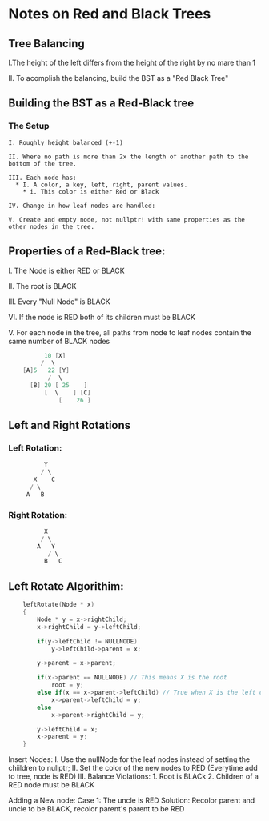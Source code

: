 # Notes on Red and Black Trees
## Tree Balancing
   I.The height of the left differs from the height of the right by no mare than 1

   II. To acomplish the balancing, build the BST as a "Red Black Tree"
	
## Building the BST as a Red-Black tree
  
### The Setup

    I. Roughly height balanced (+-1)

    II. Where no path is more than 2x the length of another path to the bottom of the tree.
    
    III. Each node has:
      * I. A color, a key, left, right, parent values.
        * i. This color is either Red or Black

    IV. Change in how leaf nodes are handled:

    V. Create and empty node, not nullptr! with same properties as the other nodes in the tree. 
	
## Properties of a Red-Black tree:
  I. The Node is either RED or BLACK

  II. The root is BLACK

  III. Every "Null Node" is BLACK
  
  VI. If the node is RED both of its children must be BLACK

  V. For each node in the tree, all paths from node to leaf nodes contain the same number of BLACK nodes

```c++
          10 [X]
         /  \
    [A]5   22 [Y]
           /  \
      [B] 20 [ 25    ]
	      [  \    ] [C]
              [    26 ]
```

## Left and Right Rotations
### Left Rotation:
```c++	
          Y
         / \
       X    C
      / \
     A   B

```
### Right Rotation:
```c++
          X
         / \
        A   Y
           / \
          B   C

```
## Left Rotate Algorithim:
```c++
	leftRotate(Node * x)
	{
		Node * y = x->rightChild;
		x->rightChild = y->leftChild;

		if(y->leftChild != NULLNODE)
			y->leftChild->parent = x;

		y->parent = x->parent;

		if(x->parent == NULLNODE) // This means X is the root
			root = y;
		else if(x == x->parent->leftChild) // True when X is the left child of it's parent
			x->parent->leftChild = y;
		else
			x->parent->rightChild = y;

		y->leftChild = x;
		x->parent = y;
	}
```
Insert Nodes:
	I. Use the nullNode for the leaf nodes instead of setting the chiildren to nullptr;
       II. Set the color of the new nodes to RED (Everytime add to tree, node is RED)
      III. Balance
	Violations:
		1. Root is BLACk
		2. Children of a RED node must be BLACK
	

Adding a New node:
	Case 1: The uncle is RED
	Solution: Recolor parent and uncle to be BLACK, recolor parent's parent to be RED	
